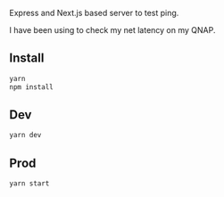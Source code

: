 Express and Next.js based server to test ping.

I have been using to check my net latency on my QNAP.

## Install

```bash
yarn
npm install
```

## Dev

```bash
yarn dev
```

## Prod

```bash
yarn start
```
